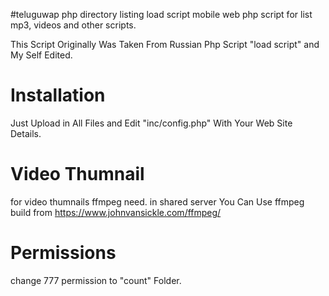 #teluguwap php directory listing load script
mobile web php script for list mp3, videos and other scripts.

This Script Originally Was Taken From Russian Php Script "load script" and My Self Edited.


Installation
====
Just Upload in All Files and Edit "inc/config.php" With Your Web Site Details. 

Video Thumnail
====
for video thumnails ffmpeg need. 
in shared server You Can Use ffmpeg build from https://www.johnvansickle.com/ffmpeg/


Permissions
====
change 777 permission to "count" Folder.

